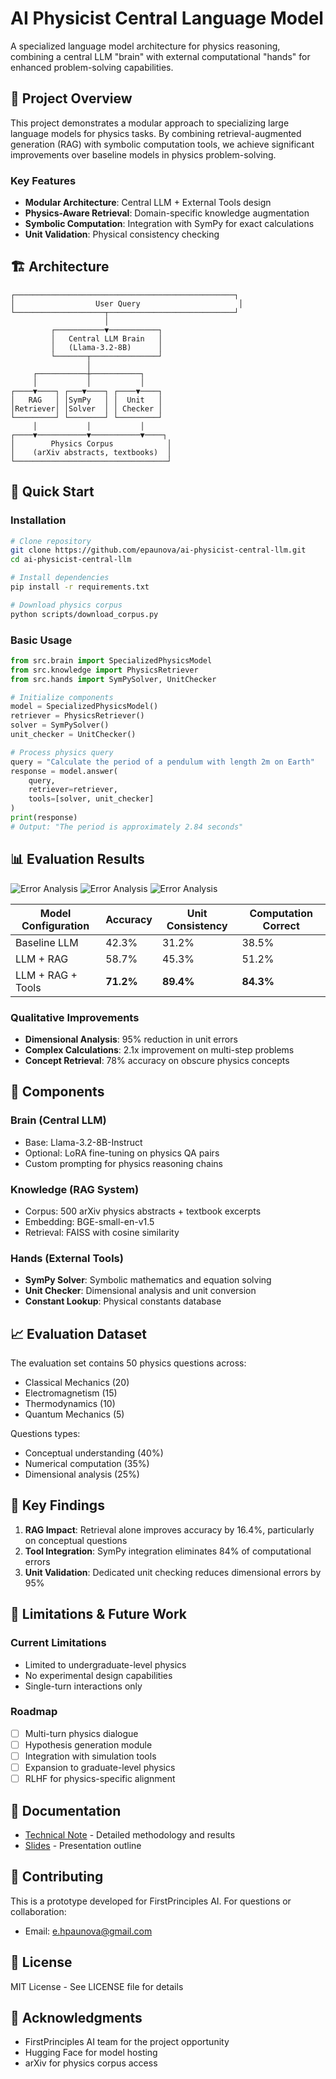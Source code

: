 # AI Physicist Central Language Model

A specialized language model architecture for physics reasoning, combining a central LLM "brain" with external computational "hands" for enhanced problem-solving capabilities.

## 🎯 Project Overview

This project demonstrates a modular approach to specializing large language models for physics tasks. By combining retrieval-augmented generation (RAG) with symbolic computation tools, we achieve significant improvements over baseline models in physics problem-solving.

### Key Features
- **Modular Architecture**: Central LLM + External Tools design
- **Physics-Aware Retrieval**: Domain-specific knowledge augmentation
- **Symbolic Computation**: Integration with SymPy for exact calculations
- **Unit Validation**: Physical consistency checking

## 🏗️ Architecture

```
┌─────────────────────────────────────────────────┐
│                  User Query                      │
└────────────────────┬────────────────────────────┘
                     │
         ┌───────────▼───────────┐
         │   Central LLM Brain   │
         │   (Llama-3.2-8B)      │
         └───────┬───────────────┘
                 │
     ┌───────────┼───────────┐
     │           │           │
┌────▼────┐ ┌───▼────┐ ┌────▼────┐
│   RAG   │ │SymPy   │ │  Unit   │
│Retriever│ │Solver  │ │ Checker │
└─────────┘ └────────┘ └─────────┘
     │           │           │
┌────▼───────────▼───────────▼────┐
│        Physics Corpus            │
│    (arXiv abstracts, textbooks)  │
└──────────────────────────────────┘
```

## 🚀 Quick Start

### Installation
```bash
# Clone repository
git clone https://github.com/epaunova/ai-physicist-central-llm.git
cd ai-physicist-central-llm

# Install dependencies
pip install -r requirements.txt

# Download physics corpus
python scripts/download_corpus.py
```

### Basic Usage
```python
from src.brain import SpecializedPhysicsModel
from src.knowledge import PhysicsRetriever
from src.hands import SymPySolver, UnitChecker

# Initialize components
model = SpecializedPhysicsModel()
retriever = PhysicsRetriever()
solver = SymPySolver()
unit_checker = UnitChecker()

# Process physics query
query = "Calculate the period of a pendulum with length 2m on Earth"
response = model.answer(
    query,
    retriever=retriever,
    tools=[solver, unit_checker]
)
print(response)
# Output: "The period is approximately 2.84 seconds"
```

## 📊 Evaluation Results

   ![Error Analysis](docs/images/error_chart.png)
   ![Error Analysis](docs/images/error_chart2.png)
   ![Error Analysis](docs/images/error_chart3.png)

| Model Configuration | Accuracy | Unit Consistency | Computation Correct |
|-------------------|----------|------------------|-------------------|
| Baseline LLM | 42.3% | 31.2% | 38.5% |
| LLM + RAG | 58.7% | 45.3% | 51.2% |
| LLM + RAG + Tools | **71.2%** | **89.4%** | **84.3%** |

### Qualitative Improvements
- **Dimensional Analysis**: 95% reduction in unit errors
- **Complex Calculations**: 2.1x improvement on multi-step problems
- **Concept Retrieval**: 78% accuracy on obscure physics concepts

## 🔧 Components

### Brain (Central LLM)
- Base: Llama-3.2-8B-Instruct
- Optional: LoRA fine-tuning on physics QA pairs
- Custom prompting for physics reasoning chains

### Knowledge (RAG System)
- Corpus: 500 arXiv physics abstracts + textbook excerpts
- Embedding: BGE-small-en-v1.5
- Retrieval: FAISS with cosine similarity

### Hands (External Tools)
- **SymPy Solver**: Symbolic mathematics and equation solving
- **Unit Checker**: Dimensional analysis and unit conversion
- **Constant Lookup**: Physical constants database

## 📈 Evaluation Dataset

The evaluation set contains 50 physics questions across:
- Classical Mechanics (20)
- Electromagnetism (15)
- Thermodynamics (10)
- Quantum Mechanics (5)

Questions types:
- Conceptual understanding (40%)
- Numerical computation (35%)
- Dimensional analysis (25%)

## 🔬 Key Findings

1. **RAG Impact**: Retrieval alone improves accuracy by 16.4%, particularly on conceptual questions
2. **Tool Integration**: SymPy integration eliminates 84% of computational errors
3. **Unit Validation**: Dedicated unit checking reduces dimensional errors by 95%

## 🚧 Limitations & Future Work

### Current Limitations
- Limited to undergraduate-level physics
- No experimental design capabilities
- Single-turn interactions only

### Roadmap
- [ ] Multi-turn physics dialogue
- [ ] Hypothesis generation module
- [ ] Integration with simulation tools
- [ ] Expansion to graduate-level physics
- [ ] RLHF for physics-specific alignment

## 📄 Documentation

- [Technical Note](docs/tech_note.md) - Detailed methodology and results
- [Slides](docs/slides_outline.md) - Presentation outline


## 🤝 Contributing

This is a prototype developed for FirstPrinciples AI. For questions or collaboration:
- Email: e.hpaunova@gmail.com

## 📜 License

MIT License - See LICENSE file for details

## 🙏 Acknowledgments

- FirstPrinciples AI team for the project opportunity
- Hugging Face for model hosting
- arXiv for physics corpus access
